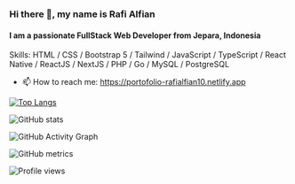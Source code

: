 ### Hi there 👋, my name is Rafi Alfian
#### I am a passionate FullStack Web Developer from Jepara, Indonesia

Skills: HTML / CSS / Bootstrap 5 / Tailwind / JavaScript / TypeScript / React Native / ReactJS / NextJS / PHP / Go / MySQL / PostgreSQL

- 📫 How to reach me: https://portofolio-rafialfian10.netlify.app

[![Top Langs](https://github-readme-stats.vercel.app/api/top-langs/?username=rafialfian10)](https://github.com/rafialfian10)

![GitHub stats](https://github-readme-stats.vercel.app/api?username=rafialfian10&show_icons=true)  

![GitHub Activity Graph](https://activity-graph.herokuapp.com/graph?username=rafialfian10)  

![GitHub metrics](https://metrics.lecoq.io/rafialfian10)  

![Profile views](https://gpvc.arturio.dev/rafialfian10)  

